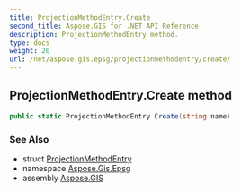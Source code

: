 ```yaml
---
title: ProjectionMethodEntry.Create
second_title: Aspose.GIS for .NET API Reference
description: ProjectionMethodEntry method. 
type: docs
weight: 20
url: /net/aspose.gis.epsg/projectionmethodentry/create/
---
```

## ProjectionMethodEntry.Create method

```csharp
public static ProjectionMethodEntry Create(string name)
```

### See Also

* struct [ProjectionMethodEntry](../)
* namespace [Aspose.Gis.Epsg](../../projectionmethodentry/)
* assembly [Aspose.GIS](../../../)


